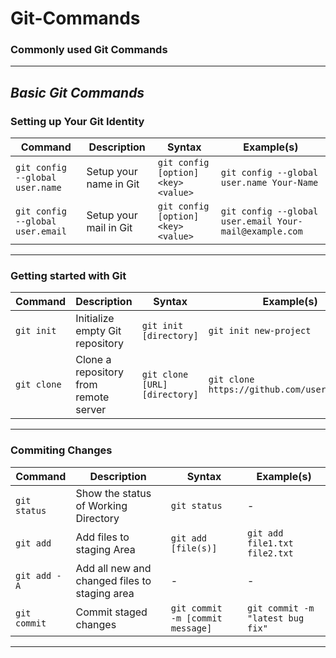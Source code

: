 # Git-Commands
### Commonly used Git Commands
---
## *Basic Git Commands*


### Setting up Your Git Identity
| Command           | Description                               | Syntax                                      | Example(s)                                            |
| ----------------- | ----------------------------------------- | ------------------------------------------- | ----------------------------------------------------- |
| `git config --global user.name`        | Setup your name in Git       | `git config [option] <key> <value>`                    | `git config --global user.name Your-Name`                                 |
| `git config --global user.email`        | Setup your mail in Git       | `git config [option] <key> <value>`                    | `git config --global user.email Your-mail@example.com`                                 |

---

### Getting started with Git
| Command           | Description                               | Syntax                                      | Example(s)                                            |
| ------------------------ | ----------------------------------------- | ------------------------------------------- | ----------------------------------------------------- |
| `git init`        | Initialize empty Git repository    | `git init [directory]`                    | `git init new-project`                                 |
| `git clone`        | Clone a repository from remote server      | `git clone [URL] [directory]`                    | `git clone https://github.com/user/repo.git`                                 |

---

### Commiting Changes
| Command                 | Description                               | Syntax                                      | Example(s)                                            |
| ----------------------------------------------- | ----------------------------------------- | ------------------------------------------- | ----------------------------------------------------- |
| `git status`               | Show the status of Working Directory    | `git status`                    | -                                |
| `git add`                   | Add files to staging Area      | `git add [file(s)]`                    | `git add file1.txt file2.txt`                               |
| `git add -A`             | Add all new and changed files to staging area     | -                   | -                               |
| `git commit`               | Commit staged changes     | `git commit  -m [commit message]`                    | `git commit -m "latest bug fix"`                               |
---